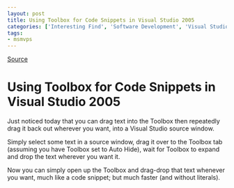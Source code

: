 ```yaml
---
layout: post
title: Using Toolbox for Code Snippets in Visual Studio 2005
categories: ['Interesting Find', 'Software Development', 'Visual Studio 2005']
tags:
- msmvps
---
```

[Source](http://blogs.msmvps.com/peterritchie/2006/10/13/using-toolbox-for-code-snippets-in-visual-studio-2005/ "Permalink to Using Toolbox for Code Snippets in Visual Studio 2005")

# Using Toolbox for Code Snippets in Visual Studio 2005

Just noticed today that you can drag text into the Toolbox then repeatedly drag it back out wherever you want, into a Visual Studio source window.

Simply select some text in a source window, drag it over to the Toolbox tab (assuming you have Toolbox set to Auto Hide), wait for Toolbox to expand and drop the text wherever you want it.

Now you can simply open up the Toolbox and drag-drop that text whenever you want, much like a code snippet; but much faster (and without literals).

